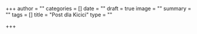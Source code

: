 +++
author = ""
categories = []
date = ""
draft = true
image = ""
summary = ""
tags = []
title = "Post dla Kicici"
type = ""

+++
